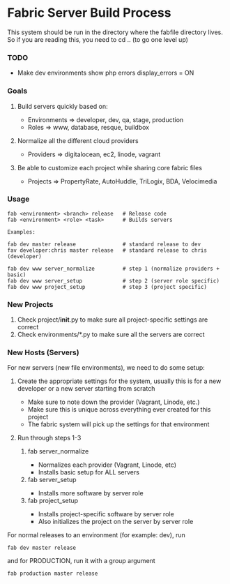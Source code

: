Fabric Server Build Process
====

This system should be run in the directory where the fabfile directory lives.  So if you are reading this, you need to cd .. (to go one level up)

### TODO

* Make dev environments show php errors display_errors = ON

### Goals

1. Build servers quickly based on:

    * Environments => developer, dev, qa, stage, production
    * Roles        => www, database, resque, buildbox
 
1. Normalize all the different cloud providers 

    * Providers    => digitalocean, ec2, linode, vagrant

1. Be able to customize each project while sharing core fabric files

    * Projects     => PropertyRate, AutoHuddle, TriLogix, BDA, Velocimedia

### Usage

    fab <environment> <branch> release   # Release code
    fab <environment> <role> <task>      # Builds servers

    Examples:

    fab dev master release               # standard release to dev
    fav developer:chris master release   # standard release to chris (developer)

    fab dev www server_normalize         # step 1 (normalize providers + basic)
    fab dev www server_setup             # step 2 (server role specific)
    fab dev www project_setup            # step 3 (project specific)

### New Projects

1. Check project/__init__.py to make sure all project-specific settings are correct
1. Check environments/*.py to make sure all the servers are correct

### New Hosts (Servers)

For new servers (new file environments), we need to do some setup:

1. Create the appropriate settings for the system, usually this is for a new developer
   or a new server starting from scratch

    * Make sure to note down the provider (Vagrant, Linode, etc.)
    * Make sure this <environment> is unique across everything ever created for this project
    * The fabric system will pick up the settings for that environment

1. Run through steps 1-3 

    1. fab <environment> <role> server_normalize
        * Normalizes each provider (Vagrant, Linode, etc)
        * Installs basic setup for ALL servers
    1. fab <environment> <role> server_setup
        * Installs more software by server role
    1. fab <environment> <role> project_setup
        * Installs project-specific software by server role
        * Also initializes the project on the server by server role

For normal releases to an environment (for example: dev), run

    fab dev master release

and for PRODUCTION, run it with a group argument

    fab production master release 
